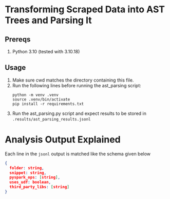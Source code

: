 # Transforming Scraped Data into AST Trees and Parsing It

## Prereqs

1. Python 3.10 (tested with 3.10.18)

## Usage

1. Make sure cwd matches the directory containing this file.
2. Run the following lines before running the ast_parsing script:
   ```
   python -m venv .venv
   source .venv/bin/activate
   pip install -r requirements.txt
   ```
3. Run the ast_parsing.py script and expect results to be stored in `.results/ast_parsing_results.jsonl`

# Analysis Output Explained

Each line in the `jsonl` output is matched like the schema given below

```json
{
  folder: string,
  snippet: string,
  pyspark_ops: [string],
  uses_udf: boolean,
  third_party_libs: [string]
}
```